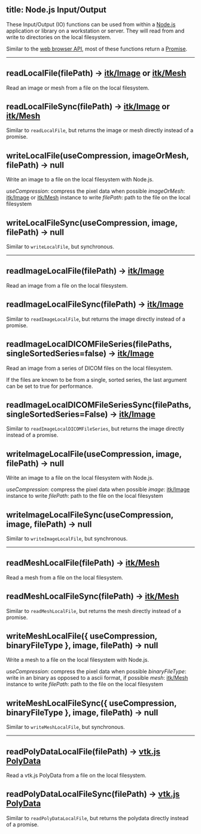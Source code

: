title: Node.js Input/Output
---

These Input/Output (IO) functions can be used from within a [Node.js](https://nodejs.org/) application or library on a workstation or server. They will read from and write to directories on the local filesystem.

Similar to the [web browser API](./browser_io.html), most of these functions return a [Promise](https://developer.mozilla.org/en-US/docs/Web/JavaScript/Reference/Global_Objects/Promise).

---

## readLocalFile(filePath) -> [itk/Image](./Image.html) or [itk/Mesh](./Mesh.html)

Read an image or mesh from a file on the local filesystem.

## readLocalFileSync(filePath) -> [itk/Image](./Image.html) or [itk/Mesh](./Mesh.html)

Similar to `readLocalFile`, but returns the image or mesh directly instead of a promise.

## writeLocalFile(useCompression, imageOrMesh, filePath) -> null

Write an image to a file on the local filesystem with Node.js.

*useCompression*: compress the pixel data when possible
*imageOrMesh*:    [itk/Image](./Image.html) or [itk/Mesh](./Mesh.html) instance to write
*filePath*:       path to the file on the local filesystem

## writeLocalFileSync(useCompression, image, filePath) -> null

Similar to `writeLocalFile`, but synchronous.

---

## readImageLocalFile(filePath) -> [itk/Image](./Image.html)

Read an image from a file on the local filesystem.

## readImageLocalFileSync(filePath) -> [itk/Image](./Image.html)

Similar to `readImageLocalFile`, but returns the image directly instead of a promise.

## readImageLocalDICOMFileSeries(filePaths, singleSortedSeries=false) -> [itk/Image](./Image.html)

Read an image from a series of DICOM files on the local filesystem.

If the files are known to be from a single, sorted series, the last argument can be set to true for performance.


## readImageLocalDICOMFileSeriesSync(filePaths, singleSortedSeries=False) -> [itk/Image](./Image.html)

Similar to `readImageLocalDICOMFileSeries`, but returns the image directly instead of a promise.

## writeImageLocalFile(useCompression, image, filePath) -> null

Write an image to a file on the local filesystem with Node.js.

*useCompression*: compress the pixel data when possible
*image*:          [itk/Image](./Image.html) instance to write
*filePath*:       path to the file on the local filesystem

## writeImageLocalFileSync(useCompression, image, filePath) -> null

Similar to `writeImageLocalFile`, but synchronous.

---

## readMeshLocalFile(filePath) -> [itk/Mesh](./Mesh.html)

Read a mesh from a file on the local filesystem.

## readMeshLocalFileSync(filePath) -> [itk/Mesh](./Mesh.html)

Similar to `readMeshLocalFile`, but returns the mesh directly instead of a promise.

## writeMeshLocalFile({ useCompression, binaryFileType }, image, filePath) -> null

Write a mesh to a file on the local filesystem with Node.js.

*useCompression*: compress the pixel data when possible
*binaryFileType*: write in an binary as opposed to a ascii format, if possible
*mesh*:           [itk/Mesh](./Mesh.html) instance to write
*filePath*:       path to the file on the local filesystem

## writeMeshLocalFileSync({ useCompression, binaryFileType }, image, filePath) -> null

Similar to `writeMeshLocalFile`, but synchronous.

---

## readPolyDataLocalFile(filePath) -> [vtk.js PolyData](https://kitware.github.io/vtk-js/docs/structures_PolyData.html)

Read a vtk.js PolyData from a file on the local filesystem.

## readPolyDataLocalFileSync(filePath) -> [vtk.js PolyData](https://kitware.github.io/vtk-js/docs/structures_PolyData.html)

Similar to `readPolyDataLocalFile`, but returns the polydata directly instead of a promise.
